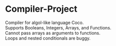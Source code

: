 # Compiler-Project

Compiler for algol-like language Coco.  
Supports Booleans, Integers, Arrays, and Functions.  
Cannot pass arrays as arguments to functions.  
Loops and nested conditionals are buggy.  

